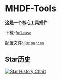 # MHDF-Tools

**这是一个核心工具插件**

下载: [`Release`](releases)

配置文件: [`Resources`](tree/master/src/main/resources)

## Star历史

<a href="https://star-history.com/#Love-MHDF/MHDF-Tools&Date">
 <picture>
   <source media="(prefers-color-scheme: dark)" srcset="https://api.star-history.com/svg?repos=Love-MHDF/MHDF-Tools&type=Date&theme=dark" />
   <source media="(prefers-color-scheme: light)" srcset="https://api.star-history.com/svg?repos=Love-MHDF/MHDF-Tools&type=Date" />
   <img alt="Star History Chart" src="https://api.star-history.com/svg?repos=Love-MHDF/MHDF-Tools&type=Date" />
 </picture>
</a>
